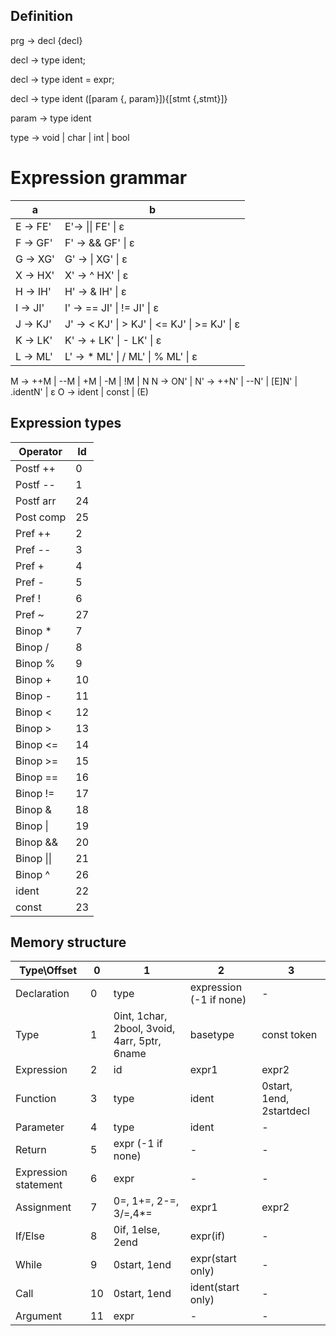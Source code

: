 ## Definition
prg -> decl {decl}

decl -> type ident;

decl -> type ident = expr;

decl -> type ident ([param {, param}]){[stmt {,stmt}]}

param -> type ident

type -> void | char | int | bool

# Expression grammar
a | b
--|--
E -> FE' | E'-> \|\| FE' \| ε
F -> GF' | F' ->  && GF' \| ε
G -> XG' | G' -> \| XG' \| ε
X -> HX' | X' -> ^ HX' \| ε
H -> IH' | H' -> & IH' \| ε
I -> JI' | I' -> == JI' \| != JI' \| ε
J -> KJ' | J' -> < KJ' \| > KJ' \| <= KJ' \| >= KJ' \| ε
K -> LK' | K' -> + LK' \| - LK' \| ε
L -> ML' | L' -> * ML' \| / ML' \| % ML' \| ε
M -> ++M \| --M \| +M \| -M \| !M \| N
N -> ON' | N' -> ++N' \| --N' \| [E]N' \| .identN' \| ε
O -> ident \| const \| (E)

## Expression types
Operator | Id
-------- | --
Postf ++ | 0
Postf -- | 1
Postf arr| 24
Post comp| 25
Pref  ++ | 2
Pref  -- | 3
Pref  +  | 4
Pref  -  | 5
Pref  !  | 6
Pref  ~  | 27
Binop *  | 7
Binop /  | 8
Binop %  | 9
Binop +  | 10
Binop -  | 11
Binop <  | 12
Binop >  | 13
Binop <= | 14
Binop >= | 15
Binop == | 16
Binop != | 17
Binop &  | 18
Binop \| | 19
Binop && | 20
Binop \|\| | 21
Binop ^  | 26
ident    | 22
const    | 23

## Memory structure
Type\Offset | 0 | 1 | 2 | 3
----------- | - | - | - | -
Declaration | 0 | type | expression (-1 if none) | -
Type | 1 | 0int, 1char, 2bool, 3void, 4arr, 5ptr, 6name | basetype | const token
Expression | 2 | id | expr1 | expr2
Function | 3 | type | ident | 0start, 1end, 2startdecl
Parameter | 4 | type | ident | -
Return | 5 | expr (-1 if none) | - | -
Expression statement | 6 | expr | - | -
Assignment | 7 | 0=, 1+=, 2-=, 3/=,4*= | expr1 | expr2
If/Else | 8 | 0if, 1else, 2end | expr(if) | -
While | 9 | 0start, 1end | expr(start only) | -
Call | 10 | 0start, 1end | ident(start only) | -
Argument | 11 | expr | - | -
